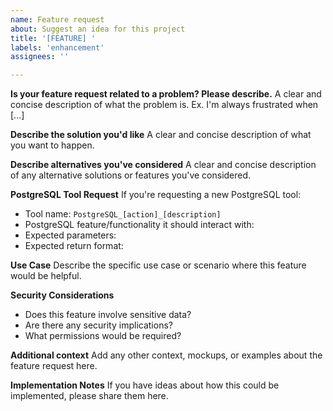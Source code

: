 ```yaml
---
name: Feature request
about: Suggest an idea for this project
title: '[FEATURE] '
labels: 'enhancement'
assignees: ''

---
```


**Is your feature request related to a problem? Please describe.**
A clear and concise description of what the problem is. Ex. I'm always frustrated when [...]

**Describe the solution you'd like**
A clear and concise description of what you want to happen.

**Describe alternatives you've considered**
A clear and concise description of any alternative solutions or features you've considered.

**PostgreSQL Tool Request**
If you're requesting a new PostgreSQL tool:
- Tool name: `PostgreSQL_[action]_[description]`
- PostgreSQL feature/functionality it should interact with:
- Expected parameters:
- Expected return format:

**Use Case**
Describe the specific use case or scenario where this feature would be helpful.

**Security Considerations**
- Does this feature involve sensitive data?
- Are there any security implications?
- What permissions would be required?

**Additional context**
Add any other context, mockups, or examples about the feature request here.

**Implementation Notes**
If you have ideas about how this could be implemented, please share them here.
